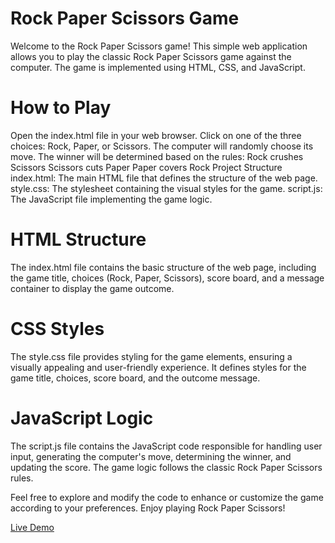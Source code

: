 # Rock Paper Scissors Game
Welcome to the Rock Paper Scissors game! This simple web application allows you to play the classic Rock Paper Scissors game against the computer. The game is implemented using HTML, CSS, and JavaScript.

# How to Play
Open the index.html file in your web browser.
Click on one of the three choices: Rock, Paper, or Scissors.
The computer will randomly choose its move.
The winner will be determined based on the rules:
Rock crushes Scissors
Scissors cuts Paper
Paper covers Rock
Project Structure
index.html: The main HTML file that defines the structure of the web page.
style.css: The stylesheet containing the visual styles for the game.
script.js: The JavaScript file implementing the game logic.

# HTML Structure
The index.html file contains the basic structure of the web page, including the game title, choices (Rock, Paper, Scissors), score board, and a message container to display the game outcome.

# CSS Styles
The style.css file provides styling for the game elements, ensuring a visually appealing and user-friendly experience. It defines styles for the game title, choices, score board, and the outcome message.

# JavaScript Logic
The script.js file contains the JavaScript code responsible for handling user input, generating the computer's move, determining the winner, and updating the score. The game logic follows the classic Rock Paper Scissors rules.

Feel free to explore and modify the code to enhance or customize the game according to your preferences. Enjoy playing Rock Paper Scissors!

[Live Demo](https://shiny-narwhal-4c95c6.netlify.app/)

